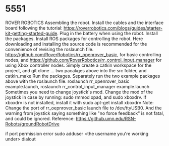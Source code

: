 # 5551

ROVER ROBOTICS
Assembling the robot. Install the cables and the interface board following the tutorial: https://roverrobotics.com/blogs/guides/starter-kit-getting-started-guide. Plug in the battery when using the robot.
Install the packages. Install ROS packages for controlling the robot. Here downloading and installing the source code is recommended for the convenience of revising the roslaunch file. https://github.com/RoverRobotics/rr_openrover_basic, for basic controlling nodes, and https://github.com/RoverRobotics/rr_control_input_manager for using Xbox controller nodes. Simply create a catkin workspace for the project, and git clone ... two pacakges above into the src folder, and catkin_make
Run the packages. Separately run the two example packages above with the roslaunch file. roslaunch rr_openrover_basic example.launch, roslaunch rr_control_input_manager example.launch
Sometimes you need to change joystick's mod. Change the mod of the joystick in case by running: sudo rmmod xpad, and sudo xboxdrv. If xboxdrv is not installed, install it with sudo apt-get install xboxdrv
Note: Change the port of rr_oepnrover_basic launch file to /dev/ttyUSB0. And the warning from joystick saying something like "no force feedback" is not fatal, and could be ignored.
Reference: https://github.umn.edu/RSN-Robots/groundRobotDrive

if port permission error sudo adduser <the username you're working under> dialout
